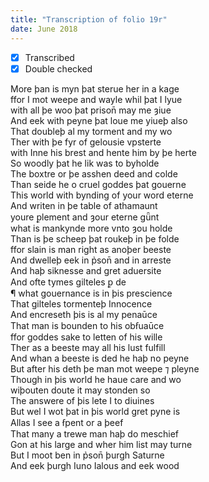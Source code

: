 ```yaml
---
title: "Transcription of folio 19r"
date: June 2018
---
```


- [X] Transcribed
- [X] Double checked

More þan is myn þat sterue her in a kage  
ffor I mot weepe and wayle whil þat I lyue  
with all þe woo þat prison̄ may me ȝiue  
And eek with peyne þat loue me yiueþ also  
That doubleþ al my torment and my wo  
Ther with þe fyr of gelousie vpsterte  
with Inne his brest and hente him by þe herte  
So woodly þat he lik was to byholde  
The boxtre or þe asshen deed and colde  
Than seide he o cruel goddes þat gouerne  
This world with bynding of your word eterne  
And writen in þe table of athamaunt  
youre ꝑlement and ȝour eterne gǖnt  
what is mankynde more vnto ȝou holde  
Than is þe scheep þat roukeþ in þe folde  
ffor slain is man right as anoþer beeste  
And dwelleþ eek in p̉son̄ and in arreste  
And haþ siknesse and gret aduersite  
And ofte tymes gilteles ꝑ de  
¶ what gouernance is in þis prescience  
That gilteles tormenteþ Innocence  
And encreseth þis is al my penaūce  
That man is bounden to his obẜuaūce  
ffor goddes sake to letten of his wille  
Ther as a beeste may all his lust fulfill  
And whan a beeste is ded he haþ no peyne  
But after his deth þe man mot weepe ⁊ pleyne  
Though in þis world he haue care and wo  
wiþouten doute it may stonden so  
The answere of þis lete I to diuines  
But wel I wot þat in þis world gret pyne is  
Allas I see a ẜpent or a þeef  
That many a trewe man haþ do meschief  
Gon at his large and wher him list may turne  
But I moot ben in p̉son̄ þurgh Saturne  
And eek þurgh Iuno Ialous and eek wood
